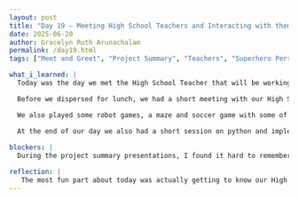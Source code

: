 ```yaml
---
layout: post
title: "Day 19 – Meeting High School Teachers and Interacting with them"
date: 2025-06-20
author: Gracelyn Ruth Arunachalam
permalink: /day19.html
tags: ["Meet and Greet", "Project Summary", "Teachers", "Superhero Personna"]

what_i_learned: |
  Today was the day we met the High School Teacher that will be working with us for this summer. We began our day with our peers from other groups and we had a short ice breaker. In this activity we had to come up with a 30 second summary of our project without including any key words from the title of our project. Following that we had a short lost at sea game, where we had a list of items that we could have on a raft when lost at sea that we had to place on a list in order from the most important to the least important. Our team was a little bit close to the coastguard list - the correct list. The next activity that we had lined up for us was the meet and greet with our High School teachers. Before we began this session, we re-presented our 30 second summary of our projects so the teachers could guess which project they were on. 

  Before we dispersed for lunch, we had a short meeting with our High School teacher, Mrs. Ross Jones. She had us ask ChatGPT to build a superhero personna by prompting it with our three of our strengths and weaknesses. I was the Insightor, the bot had prepared a little background story for me to display my strengths and weaknesses, here's a snipet of what it had given me: "Taking up the mantle of The Insightor, she now travels between disputes, classrooms, and interdimensional misunderstandings. She's not the strongest or flashiest hero — but when understanding is the key to survival, Insightor is irreplaceable." This was a fun activity, where I was able to hear about the strengths and weaknesses of my friends and also our newest member. 

  We also played some robot games, a maze and soccer game with some of Dr. Mack's students. It was a fun game where we had to control the movement of robots using controls on a tablet that we used to navigate the maze.

  At the end of our day we also had a short session on python and implementing automized search algorithms to determine the best combination of parameters for ML models that yield the highest R2 values.
 
blockers: |
  During the project summary presentations, I found it hard to remember all the key things we had discussed as a group, when actually presenting. I would always say things that we had not practiced. However, I am grateful for my team who cheered me up and accepted every summary I switched through.

reflection: |
   The most fun part about today was actually getting to know our High School Teacher. She is a very kind and funny teacher that I would love to work with for the summer. During our lost at sea activity, I noticed that all groups had different interpretations of how the objects could be utlized for survival, thus the all had different perspectives. I personally remember how within our team we had come up with various survival uses of a shaving mirror. We had concluded that it could be used as a knife to cut fish - when broken in pieces, as a source of fire, as a plate and as a means of defense against sharks if we ran out of shark repellent.
---
```

